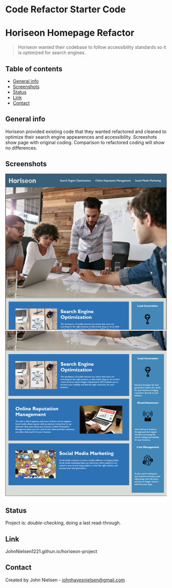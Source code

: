 # Code Refactor Starter Code
# Horiseon Homepage Refactor
> Horiseon wanted their codebase to follow accessibility standards so it is optimized for search engines.

## Table of contents
* [General info](#general-info)
* [Screenshots](#screenshots)
* [Status](#status)
* [Link](#link)
* [Contact](#contact)

## General info
Horiseon provided existing code that they wanted refactored and cleaned to optimize their search engine appearences and accessibility. Screeshots show page with original coding. Comparison to refactored coding will show no differences.

## Screenshots
![Original layout screenshot 1](assets/images/horiseon-screenshot-1.png)
![Original layout screenshot 2](assets/images/horiseon-screenshot-2.png)

## Status
Project is: _double-checking_, doing a last read-through.

## Link
JohnNielsen1221.githun.io/horiseon-project

## Contact
Created by John Nielsen - johnhayesnielsen@gmail.com
